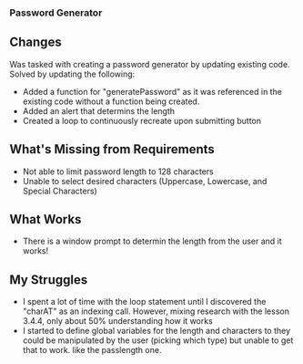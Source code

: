 ### Password Generator
 ## Changes
 Was tasked with creating a password generator by updating existing code. Solved by updating the following:
 * Added a function for "generatePassword" as it was referenced in the existing code without a function being created. 
 * Added an alert that determins the length
 * Created a loop to continuously recreate upon submitting button

## What's Missing from Requirements
* Not able to limit password length to 128 characters
* Unable to select desired characters (Uppercase, Lowercase, and Special Characters)

## What Works
* There is a window prompt to determin the length from the user and it works!


## My Struggles
* I spent a lot of time with the loop statement until I discovered the "charAT" as an indexing call. However, mixing research with the lesson 3.4.4, only about 50% understanding how it works
* I started to define global variables for the length and characters to they could be manipulated by the user (picking which type) but unable to get that to work. like the passlength one. 
 
 
 
